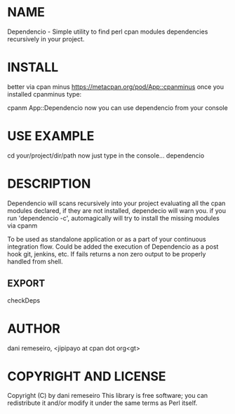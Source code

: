 # NAME
Dependencio - Simple utility to find perl cpan modules dependencies recursively in your project.

# INSTALL
better via cpan minus https://metacpan.org/pod/App::cpanminus
once you installed cpanminus type:

cpanm App::Dependencio
now you can use dependencio from your console

# USE EXAMPLE
cd your/project/dir/path
now just type in the console...
dependencio

# DESCRIPTION
Dependencio will scans recursively into your project evaluating all the cpan modules declared, if they are not installed, dependecio will warn you.
if you run 'dependencio -c', automagically will try to install the missing modules via cpanm

To be used as standalone application or as a part of your continuous integration flow.
Could be added the execution of Dependencio as a post hook git, jenkins, etc. If fails returns a non zero output to be properly handled from shell.

## EXPORT
checkDeps

# AUTHOR
dani remeseiro, &lt;jipipayo at cpan dot org&lt;gt>

# COPYRIGHT AND LICENSE
Copyright (C) by dani remeseiro
This library is free software; you can redistribute it and/or modify
it under the same terms as Perl itself.
